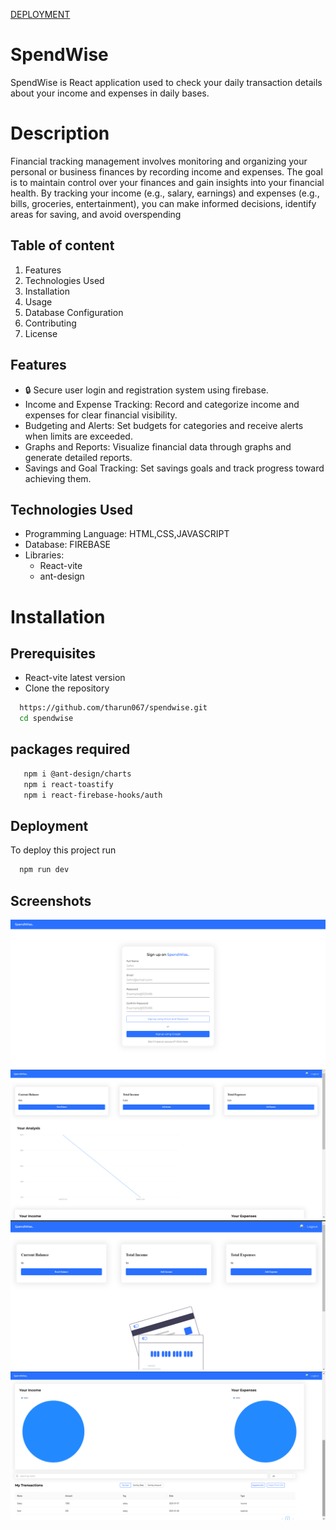 [DEPLOYMENT](https://spendwise-tharun-chavas-projects.vercel.app/)

# SpendWise
SpendWise is React application used to check your daily
transaction details about your income and expenses in daily bases.
# Description
Financial tracking management involves monitoring and organizing your personal or business finances by recording income and expenses. The goal is to maintain control over your finances and gain insights into your financial health. By tracking your income (e.g., salary, earnings) and expenses (e.g., bills, groceries, entertainment), you can make informed decisions, identify areas for saving, and avoid overspending




## Table of content
1. Features
2. Technologies Used
3. Installation
4. Usage
5. Database Configuration
6. Contributing
7. License

## Features

- 🔒 Secure user login and registration system using firebase.
- Income and Expense Tracking: Record and categorize income and expenses for clear financial visibility.
- Budgeting and Alerts: Set budgets for categories and receive alerts when limits are exceeded.
- Graphs and Reports: Visualize financial data through graphs and generate detailed reports.
- Savings and Goal Tracking: Set savings goals and track progress toward achieving them.


## Technologies Used
- Programming Language: HTML,CSS,JAVASCRIPT
- Database: FIREBASE
- Libraries:
    + React-vite
    + ant-design 
# Installation

## Prerequisites
- React-vite latest version
- Clone the repository
```bash
  https://github.com/tharun067/spendwise.git
  cd spendwise
```
## packages required
```bash
   npm i @ant-design/charts
   npm i react-toastify
   npm i react-firebase-hooks/auth
```
    
## Deployment

To deploy this project run 

```bash
  npm run dev
```
## Screenshots
![alt text](<public/Screenshot 1.png>)
![alt text](<public/Screenshot 2.png>)
![alt text](<public/Screenshot 3.png>)
![alt text](<public/Screenshot 4.png>)

